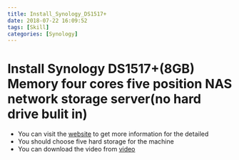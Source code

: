 ```yaml
---
title: Install_Synology_DS1517+
date: 2018-07-22 16:09:52
tags: [Skill]
categories: [Synology]
---
```


# Install Synology DS1517+(8GB) Memory four cores five position NAS network storage server(no hard drive bulit in)

- You can visit the [website](https://item.jd.com/4912582.html) to get more information for the detailed
- You should choose five hard storage for the machine
- You can download the video from [video](http://p659fi1z8.bkt.clouddn.com/v.f30.mp4)

